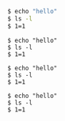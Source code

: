 ```bash
$ echo "hello"
$ ls -l
$ 1=1
```

```terminal
$ echo "hello"
$ ls -l
$ 1=1
```


```shell
$ echo "hello"
$ ls -l
$ 1=1
```

```console
$ echo "hello"
$ ls -l
$ 1=1
```
